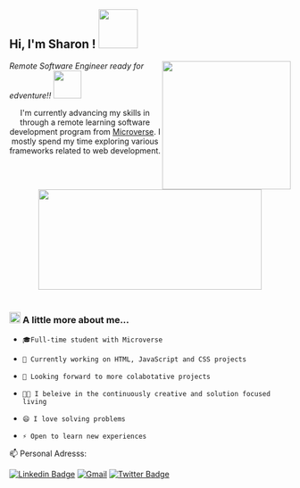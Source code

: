 
<h2> Hi, I'm Sharon ! <img src="https://media.giphy.com/media/26Fxy3Iz1ari8oytO/giphy.gif" width="70"></h2>
<img align='right' src="https://media.giphy.com/media/dWxO36Jzd6bTSt5dIY/giphy.gif" width="230">
<p><em>Remote Software Engineer ready for edventure!!    </em><img src= "https://media.giphy.com/media/3pZipqyo1sqHDfJGtz/giphy.gif" width="50"></p>                         



<p align="center"> I'm currently advancing my skills in through a remote learning software development program from <a href="https://www.microverse.org/">Microverse</a>. I mostly spend my time exploring various frameworks related to web development.</p>
<div align="center">
  
<img align="center" src="https://media.giphy.com/media/RbDKaczqWovIugyJmW/giphy.gif" width="400" height="180" />

</div>
<!-- - <p>You can check out my portfolio <a href="[https://somdotta-dev.netlify.app/](https://github.com/TuyishimireEric/TuyishimireEric.github.io)">here</a><img src="https://media.giphy.com/media/cKPse5DZaptID3YAMK/giphy.gif" width="60"></p> -->
<br>

### <img src="https://media.giphy.com/media/kbVuid1Ak3uEHJUMVO/giphy.gif" width="20"> A little more about me...  

-     🎓Full-time student with Microverse 
-     🔭 Currently working on HTML, JavaScript and CSS projects
-     👯 Looking forward to more colabotative projects 
-     💪🏼 I beleive in the continuously creative and solution focused living
  
-     😄 I love solving problems
-     ⚡ Open to learn new experiences

📫 Personal Adresss:

[![Linkedin Badge](https://img.shields.io/badge/-Sharon%20Odhiambo-blue?style=flat-square&logo=Linkedin&logoColor=white&link=https://www.linkedin.com/in/sharonodhiambo/)](https://www.linkedin.com/in/sharon-odhiambo-4333a0163/)    [![Gmail](https://img.shields.io/badge/-GMAIL-D14836?style=for-the-badge&logo=gmail&logoColor=white)](mailto:sharon.odhiambo100@gmail.com)   [![Twitter Badge](https://img.shields.io/badge/-@sharonvictor16_-1ca0f1?style=flat-square&labelColor=1ca0f1&logo=twitter&logoColor=white&link=https://twitter.com/miss_elliev)](https://twitter.com/sharonvictor16)
